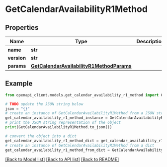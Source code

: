 # GetCalendarAvailabilityR1Method


## Properties

Name | Type | Description | Notes
------------ | ------------- | ------------- | -------------
**name** | **str** |  | 
**version** | **str** |  | [optional] 
**params** | [**GetCalendarAvailabilityR1MethodParams**](GetCalendarAvailabilityR1MethodParams.md) |  | [optional] 

## Example

```python
from openapi_client.models.get_calendar_availability_r1_method import GetCalendarAvailabilityR1Method

# TODO update the JSON string below
json = "{}"
# create an instance of GetCalendarAvailabilityR1Method from a JSON string
get_calendar_availability_r1_method_instance = GetCalendarAvailabilityR1Method.from_json(json)
# print the JSON string representation of the object
print(GetCalendarAvailabilityR1Method.to_json())

# convert the object into a dict
get_calendar_availability_r1_method_dict = get_calendar_availability_r1_method_instance.to_dict()
# create an instance of GetCalendarAvailabilityR1Method from a dict
get_calendar_availability_r1_method_from_dict = GetCalendarAvailabilityR1Method.from_dict(get_calendar_availability_r1_method_dict)
```
[[Back to Model list]](../README.md#documentation-for-models) [[Back to API list]](../README.md#documentation-for-api-endpoints) [[Back to README]](../README.md)


